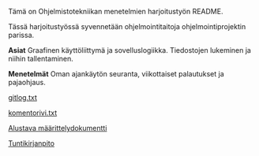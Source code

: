 Tämä on Ohjelmistotekniikan menetelmien harjoitustyön README.

Tässä harjoitustyössä syvennetään ohjelmointitaitoja ohjelmointiprojektin parissa.

**Asiat** Graafinen käyttöliittymä ja sovelluslogiikka. Tiedostojen lukeminen ja niihin tallentaminen.

**Menetelmät** Oman ajankäytön seuranta, viikottaiset palautukset ja pajaohjaus.

[gitlog.txt](https://github.com/SaladOrb/otm-harjoitustyo/blob/master/laskarit/viikko1/gitlog.txt)

[komentorivi.txt](https://github.com/SaladOrb/otm-harjoitustyo/blob/master/laskarit/viikko1/komentorivi.txt)

[Alustava määrittelydokumentti](https://github.com/SaladOrb/otm-harjoitustyo/blob/master/alustava_maarittelydokumentti.md)

[Tuntikirjanpito](https://github.com/SaladOrb/otm-harjoitustyo/blob/master/tuntikirjanpito.md)
